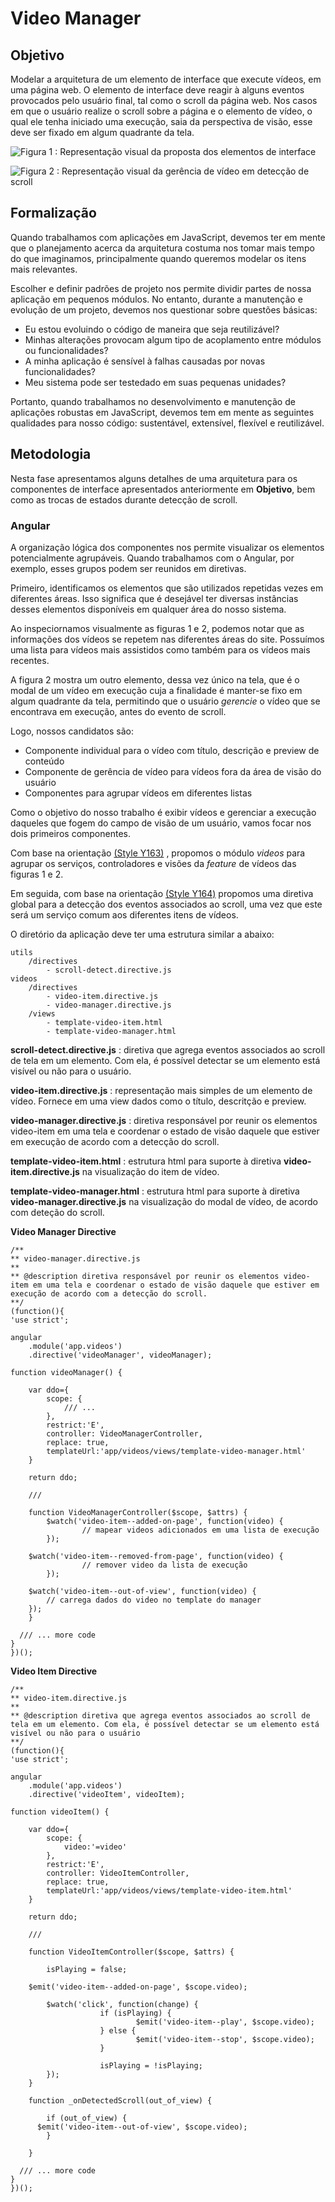 # Video Manager

## Objetivo

Modelar a arquitetura de um elemento de interface que execute vídeos, em uma página web. O elemento de interface deve reagir à alguns eventos provocados pelo usuário final, tal como o scroll da página web. Nos casos em que o usuário realize o scroll sobre a página e o elemento de vídeo, o qual ele tenha iniciado uma execução, saia da perspectiva de visão, esse deve ser fixado em algum quadrante da tela.

![Figura 1 : Representação visual da proposta dos elementos de interface](images/fig1.png " Figura 1 : Representação visual da proposta dos elementos de interface")

![Figura 2 : Representação visual da gerência de vídeo em detecção de scroll](images/fig2.png " Figura 2 : Representação visual da gerência de vídeo em detecção de scroll")

## Formalização

Quando trabalhamos com aplicações em JavaScript, devemos ter em mente que o planejamento acerca da arquitetura costuma nos tomar mais tempo do que imaginamos, principalmente quando queremos modelar os itens mais relevantes.

Escolher e definir padrões de projeto nos permite dividir partes de nossa aplicação em pequenos módulos. No entanto, durante a manutenção e evolução de um projeto, devemos nos questionar sobre questões básicas:

- Eu estou evoluindo o código de maneira que seja reutilizável?
- Minhas alterações provocam algum tipo de acoplamento entre módulos ou funcionalidades?
- A minha aplicação é sensível à falhas causadas por novas funcionalidades?
- Meu sistema pode ser testedado em suas pequenas unidades?

Portanto, quando trabalhamos no desenvolvimento e manutenção de aplicações robustas em JavaScript, devemos tem em mente as seguintes qualidades para nosso código: sustentável, extensível, flexível e reutilizável.

## Metodologia

Nesta fase apresentamos alguns detalhes de uma arquitetura para os componentes de interface apresentados anteriormente em **Objetivo**, bem como as trocas de estados durante detecção de scroll.

### Angular

A organização lógica dos componentes nos permite visualizar os elementos potencialmente agrupáveis. Quando trabalhamos com o Angular, por exemplo, esses grupos podem ser reunidos em diretivas.

Primeiro, identificamos os elementos que são utilizados repetidas vezes em diferentes áreas. Isso significa que é desejável ter diversas instâncias desses elementos disponíveis em qualquer área do nosso sistema.

Ao inspeciornamos visualmente as figuras 1 e 2, podemos notar que as informações dos vídeos se repetem nas diferentes áreas do site. Possuímos uma lista para vídeos mais assistidos como também para os vídeos mais recentes.

A figura 2 mostra um outro elemento, dessa vez único na tela, que é o modal de um vídeo em execução cuja a finalidade é manter-se fixo em algum quadrante da tela, permitindo que o usuário *gerencie* o vídeo que se encontrava em execução, antes do evento de scroll.

Logo, nossos candidatos são:
- Componente individual para o vídeo com título, descrição e preview de conteúdo
- Componente de gerência de vídeo para vídeos fora da área de visão do usuário
- Componentes para agrupar vídeos em diferentes listas

Como o objetivo do nosso trabalho é exibir vídeos e gerenciar a execução daqueles que fogem do campo de visão de um usuário, vamos focar nos dois primeiros componentes.

Com base na orientação [(Style Y163)](https://github.com/johnpapa/angular-styleguide/tree/master/a1#style-y163) , propomos o módulo *videos* para agrupar os serviços, controladores e visões da *feature* de vídeos das figuras 1 e 2.

Em seguida, com base na orientação [(Style Y164)](https://github.com/johnpapa/angular-styleguide/tree/master/a1#style-y164) propomos uma diretiva global para a detecção dos eventos associados ao scroll, uma vez que este será um serviço comum aos diferentes itens de vídeos.

O diretório da aplicação deve ter uma estrutura similar a abaixo:

```
utils
    /directives
        - scroll-detect.directive.js
videos
    /directives
        - video-item.directive.js
        - video-manager.directive.js
    /views
        - template-video-item.html
        - template-video-manager.html
```

**scroll-detect.directive.js** : diretiva que agrega eventos associados ao scroll de tela em um elemento. Com ela, é possível detectar se um elemento está visível ou não para o usuário.

**video-item.directive.js** : representação mais simples de um elemento de vídeo. Fornece em uma view dados como o título, descritção e preview.

**video-manager.directive.js** : diretiva responsável por reunir os elementos video-item em uma tela e coordenar o estado de visão daquele que estiver em execução de acordo com a detecção do scroll.

**template-video-item.html** : estrutura html para suporte à diretiva **video-item.directive.js** na visualização do item de vídeo.

**template-video-manager.html** : estrutura html para suporte à diretiva **video-manager.directive.js** na visualização do modal de vídeo, de acordo com deteção do scroll.

**Video Manager Directive**

```
/**
** video-manager.directive.js
**
** @description diretiva responsável por reunir os elementos video-item em uma tela e coordenar o estado de visão daquele que estiver em execução de acordo com a detecção do scroll.
**/
(function(){
'use strict';

angular
	.module('app.videos')
	.directive('videoManager', videoManager);

function videoManager() {

	var ddo={
		scope: {
			/// ...
		},
		restrict:'E',
		controller: VideoManagerController,
		replace: true,
		templateUrl:'app/videos/views/template-video-manager.html'
	}

	return ddo;

	///

	function VideoManagerController($scope, $attrs) {
		$watch('video-item--added-on-page', function(video) {
				// mapear videos adicionados em uma lista de execução
		});

    $watch('video-item--removed-from-page', function(video) {
				// remover video da lista de execução
		});

    $watch('video-item--out-of-view', function(video) {
        // carrega dados do video no template do manager
    });
	}

  /// ... more code
}
})();
```

**Video Item Directive**

```
/**
** video-item.directive.js
**
** @description diretiva que agrega eventos associados ao scroll de tela em um elemento. Com ela, é possível detectar se um elemento está visível ou não para o usuário
**/
(function(){
'use strict';

angular
	.module('app.videos')
	.directive('videoItem', videoItem);

function videoItem() {

	var ddo={
		scope: {
			video:'=video'
		},
		restrict:'E',
		controller: VideoItemController,
		replace: true,
		templateUrl:'app/videos/views/template-video-item.html'
	}

	return ddo;

	///

	function VideoItemController($scope, $attrs) {

		isPlaying = false;

    $emit('video-item--added-on-page', $scope.video);

		$watch('click', function(change) {
					if (isPlaying) {
							$emit('video-item--play', $scope.video);
					} else {
							$emit('video-item--stop', $scope.video);
					}

					isPlaying = !isPlaying;
		});
	}

	function _onDetectedScroll(out_of_view) {

		if (out_of_view) {
      $emit('video-item--out-of-view', $scope.video);
		}

	}

  /// ... more code
}
})();
```

